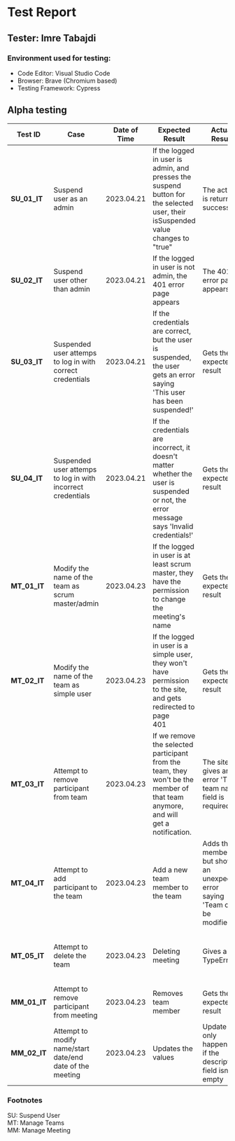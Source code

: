 # Test Report

## Tester: Imre Tabajdi

### Environment used for testing:

- Code Editor: Visual Studio Code
- Browser: Brave (Chromium based)
- Testing Framework: Cypress

## Alpha testing

| Test ID | Case | Date of Time | Expected Result | Actual Result | Note |
| ----------- | ----------- | ----------- | ----------- | ----------- | ----------- |
| **SU_01_IT** | Suspend user as an admin | 2023.04.21 | If the logged in user is admin, and presses the suspend button for the selected user, their isSuspended value changes to "true" | The action is returning success | Works as expected |
| **SU_02_IT** | Suspend user other than admin | 2023.04.21 | If the logged in user is not admin, the 401 error page appears | The 401 error page appears | Didn't find any problem |
| **SU_03_IT** | Suspended user attemps to log in with correct credentials | 2023.04.21 | If the credentials are correct, but the user is suspended, the user gets an error saying <br />'This user has been suspended!' | Gets the expected result | No problems were found |
| **SU_04_IT** | Suspended user attemps to log in with incorrect credentials | 2023.04.21 | If the credentials are incorrect, it doesn't matter whether the user is suspended or not, the error message says 'Invalid credentials!' | Gets the expected result | No issues |
| **MT_01_IT** | Modify the name of the team as scrum master/admin | 2023.04.23 | If the logged in user is at least scrum master, they have the permission to change the meeting's <br />name | Gets the expected result | No issues |
| **MT_02_IT** | Modify the name of the team as simple user | 2023.04.23 | If the logged in user is a simple user, they won't have permission to the site, and gets redirected to page <br />401 | Gets the expected result | No issues |
| **MT_03_IT** | Attempt to remove participant from team | 2023.04.23 | If we remove the selected participant from the team, they won't be the member of that team anymore, and will <br />get a notification. | The site gives an error 'The team name field is required.' | **Found a problem**  For more info, check the [issue #43](https://github.com/gyorkistamas/afp2-2023-tavasz-stopinventing/issues/43) |
| **MT_04_IT** | Attempt to add participant to the team | 2023.04.23 | Add a new team member to the team | Adds the member but shows an unexpected error saying 'Team cant be  <br/>modified!' | **Found a problem** For more info check the [issue #44](https://github.com/gyorkistamas/afp2-2023-tavasz-stopinventing/issues/44) |
| **MT_05_IT** | Attempt to delete the team | 2023.04.23 | Deleting meeting | Gives a TypeError | **Will be fixed soon** Check [issue #45](https://github.com/gyorkistamas/afp2-2023-tavasz-stopinventing/issues/45) |
| **MM_01_IT** | Attempt to remove participant from meeting | 2023.04.23 | Removes team member | Gets the expected result | No issues were hiding |
| **MM_02_IT** | Attempt to modify name/start date/end date of the meeting | 2023.04.23 | Updates the values | Update is only happening if the description field isn't empty | **TODO** Check [issue #46](https://github.com/gyorkistamas/afp2-2023-tavasz-stopinventing/issues/46) |

### Footnotes

SU: Suspend User  <br />
MT: Manage Teams <br />
MM: Manage Meeting